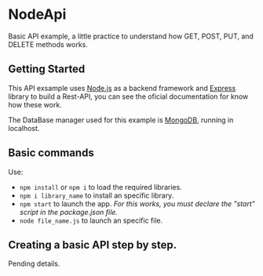 # NodeApi

Basic API example, a little practice to understand how GET, POST, PUT, and DELETE methods works.

## Getting Started

This API exsample uses [Node.js](https://nodejs.org/en/) as a backend framework and [Express](https://expressjs.com/) library to build a Rest-API, you can see the oficial documentation for know how these work.

The DataBase manager used for this example is [MongoDB](https://www.mongodb.com/), running in localhost.

## Basic commands

Use: <br/>

- `npm install` or `npm i` to load the required libraries.
- `npm i library_name` to install an specific library.
- `npm start` to launch the app. _For this works, you must declare the "start" script in the package.json file._
- `node file_name.js` to launch an specific file.

## Creating a basic API step by step.

Pending details.
